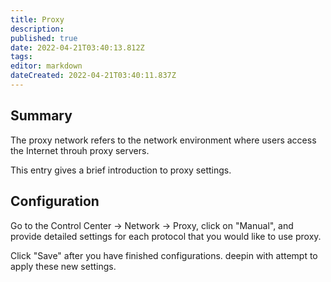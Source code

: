 ```yaml
---
title: Proxy
description: 
published: true
date: 2022-04-21T03:40:13.812Z
tags: 
editor: markdown
dateCreated: 2022-04-21T03:40:11.837Z
---
```


## Summary

The proxy network refers to the network environment where users access the Internet throuh proxy servers.

This entry gives a brief introduction to proxy settings.

## Configuration

Go to the Control Center -> Network -> Proxy, click on "Manual", and provide detailed settings for each protocol that you would like to use proxy.

Click "Save" after you have finished configurations. deepin with attempt to apply these new settings.